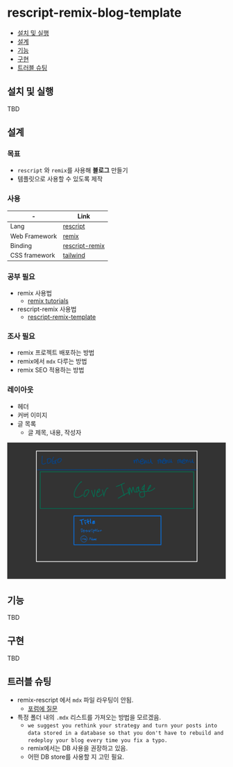 # rescript-remix-blog-template

- [설치 및 실행](#설치-및-실행)
- [설계](#설계)
- [기능](#기능)
- [구현](#구현)
- [트러블 슈팅](#트러블-슈팅)


## 설치 및 실행

TBD

## 설계

### 목표
- `rescript` 와 `remix`를 사용해 **블로그** 만들기
- 템플릿으로 사용할 수 있도록 제작

### 사용

| -             | Link                                                            |
|---------------|-----------------------------------------------------------------|
| Lang          | [rescript](https://rescript-lang.org/)                          |
| Web Framework | [remix](https://remix.run/)                                     |
| Binding       | [rescript-remix](https://github.com/tom-sherman/rescript-remix) |
| CSS framework | [tailwind](https://tailwindcss.com/)                            |

### 공부 필요

- remix 사용법
  - [remix tutorials](https://remix.run/docs/en/v1/tutorials/blog)
- rescript-remix 사용법
  - [rescript-remix-template](https://github.com/tom-sherman/rescript-remix-template)

### 조사 필요

- remix 프로젝트 배포하는 방법
- remix에서 `mdx` 다루는 방법
- remix SEO 적용하는 방법

### 레이아웃

- 헤더
- 커버 이미지
- 글 목록
  - 글 제목, 내용, 작성자

![](/docs/layout.jpeg)


## 기능

TBD

## 구현

TBD

## 트러블 슈팅

- remix-rescript 에서 `mdx` 파일 라우팅이 안됨.
  - [포럼에 질문](https://forum.rescript-lang.org/t/how-can-i-handle-mdx-in-rescript-remix/3218/2)
- 특정 폴더 내의 `.mdx` 리스트를 가져오는 방법을 모르겠음.
  - ```we suggest you rethink your strategy and turn your posts into data stored in a database so that you don't have to rebuild and redeploy your blog every time you fix a typo.```
  - remix에서는 DB 사용을 권장하고 있음.
  - 어떤 DB store를 사용할 지 고민 필요.
